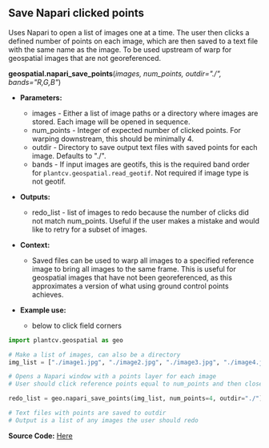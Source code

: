 ## Save Napari clicked points

Uses Napari to open a list of images one at a time. The user then clicks a defined number of points on each image, which are then saved to a text file with the same name as the image. To be used upstream of warp for geospatial images that are not georeferenced. 

**geospatial.napari_save_points**(*images, num_points, outdir="./", bands="R,G,B"*)

- **Parameters:**
    - images - Either a list of image paths or a directory where images are stored. Each image will be opened in sequence.
    - num_points - Integer of expected number of clicked points. For warping downstream, this should be minimally 4.
    - outdir - Directory to save output text files with saved points for each image. Defaults to "./".
    - bands - If input images are geotifs, this is the required band order for `plantcv.geospatial.read_geotif`. Not required if image type is not geotif. 

- **Outputs:**
    - redo_list - list of images to redo because the number of clicks did not match num_points. Useful if the user makes a mistake and would like to retry for a subset of images.

- **Context:**
    - Saved files can be used to warp all images to a specified reference image to bring all images to the same frame. This is useful for geospatial images that have not been georeferenced, as this approximates a version of what using ground control points achieves. 

- **Example use:**
    - below to click field corners


```python
import plantcv.geospatial as geo

# Make a list of images, can also be a directory
img_list = ["./image1.jpg", "./image2.jpg", "./image3.jpg", "./image4.jpg"]

# Opens a Napari window with a points layer for each image
# User should click reference points equal to num_points and then close the window, prompting the next one to open

redo_list = geo.napari_save_points(img_list, num_points=4, outdir="./")

# Text files with points are saved to outdir
# Output is a list of any images the user should redo

```

**Source Code:** [Here](https://github.com/danforthcenter/plantcv-geospatial/blob/main/plantcv/geospatial/napari_save_points.py)